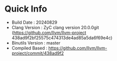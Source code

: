 # Quick Info
* Build Date : 20240829
* Clang Version : ZyC clang version 20.0.0git (https://github.com/llvm/llvm-project 438ad9f2bf25575c474313de4ad85a5da6f69e4c)
* Binutils Version : master
* Compiled Based : https://github.com/llvm/llvm-project/commit/438ad9f2

